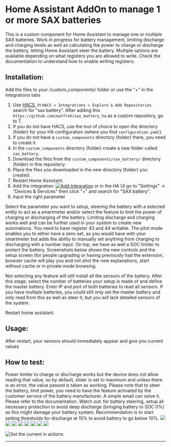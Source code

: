# Home Assistant AddOn to manage 1 or more SAX batteries

This is a custom component for Home Assistant to manage one or multiple SAX batteries.
Work in progress for battery management, limiting discharge and charging levels as well as calculating the power to charge or discharge the battery, letting Home Assistant steer the battery. Multiple options are available depending on what registers you are allowed to write. Check the documentation to understand how to enable writing registers.

## Installation:
Add the files to your /custom_components/ folder or use the "+" in the integrations tabs

1. Use [HACS](https://hacs.xyz/docs/setup/download), in `HACS > Integrations > Explore & Add Repositories` search for "sax battery". After adding this `https://github.com/matfroh/sax_battery_ha` as a custom repository, go to 7.
2. If you do not have HACS, use the tool of choice to open the directory (folder) for your HA configuration (where you find `configuration.yaml`).
3. If you do not have a `custom_components` directory (folder) there, you need to create it.
4. In the `custom_components` directory (folder) create a new folder called `sax_battery`.
5. Download the files from the `custom_components/sax_battery/` directory (folder) in this repository.
6. Place the files you downloaded in the new directory (folder) you created.
7. Restart Home Assistant.
8. Add the integration: [![Add Integration][add-integration-badge]][add-integration] or in the HA UI go to "Settings" -> "Devices & Services" then click "+" and search for "SAX battery".
9. Input the right parameter

Select the parameter you want to setup, steering the battery with a selected entity to act as a smartmeter and/or select the feature to limit the power of charging or discharging of the battery. 
Limiting discharge and charging works well and can be further used in your system to create new automations. You need to have register 43 and 44 writable.
The pilot mode enables you to either have a zero-set, as you would have with your smartmeter but adds the ability to manually set anything from charging to discharging with a number input. On top, we have as well a SOC limiter to protect the battery. Screenshots below shows the new controls and the setup screen (for people upgrading or having previously had the extension, browser cache will play you and not shot the new explanations, start without cache or in private mode browsing.

Not selecting any feature will still install all the sensors of the battery.
After this stage, select the number of batteries your setup is made of and define the master battery. Enter IP and port of both batteries to read all sensors.
If you have multiple batteries, you could still only set the master battery and only read from this as well as steer it, but you will lack detailed sensors of the system.

Restart home assistant.

## Usage:
After restart, your sensors should immediately appear and give you current values

## How to test:

Power limiter to charge or discharge works but the device does not allow reading that value, so by default, slider is set to maximum and unless there is an error, the value passed is taken as working.
Please note that to steer the battery, limit power, you need to have the feature activated by the customer service of the battery manufacturer. A simple email can solve it. Please refer to the documentation.
Watch out: for battery steering, setup all necessary protection to avoid deep discharge (bringing battery to SOC 0%) as this might damage your battery system. Recommendation is to start setting thresholds for discharge at 15% to avoid battery to go below 10%.
![](assets/step1.png)
![](assets/step2.png)
![](assets/step3.png)
![](assets/step4.png)
![](assets/step5.png)
![](assets/step6.png)
![](assets/step7.png)
![](assets/controls.png)

![Set the current in actions](assets/saxpilot.png)

---
[add-integration]: https://my.home-assistant.io/redirect/config_flow_start?domain=sax_battery
[add-integration-badge]: https://my.home-assistant.io/badges/config_flow_start.svg
